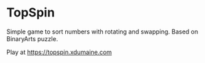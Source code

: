 # TopSpin

Simple game to sort numbers with rotating and swapping. Based on BinaryArts
puzzle.

Play at https://topspin.xdumaine.com
